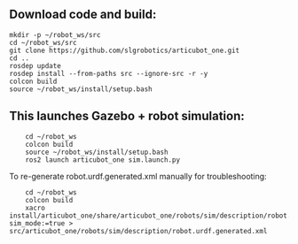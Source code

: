 ## Download code and build:
```
mkdir -p ~/robot_ws/src
cd ~/robot_ws/src
git clone https://github.com/slgrobotics/articubot_one.git
cd ..
rosdep update
rosdep install --from-paths src --ignore-src -r -y
colcon build
source ~/robot_ws/install/setup.bash
```

## This launches Gazebo + robot simulation:
```
    cd ~/robot_ws
    colcon build
    source ~/robot_ws/install/setup.bash
    ros2 launch articubot_one sim.launch.py
```

To re-generate robot.urdf.generated.xml manually for troubleshooting:
```
    cd ~/robot_ws
    colcon build
    xacro install/articubot_one/share/articubot_one/robots/sim/description/robot.urdf.xacro sim_mode:=true > src/articubot_one/robots/sim/description/robot.urdf.generated.xml
```
